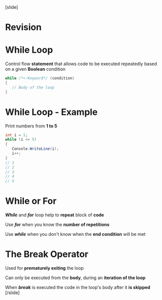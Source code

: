 [slide]
# Revision

# While Loop
Control flow **statement** that allows code to be executed repeatedly based on a given **Boolean** condition

```csharp
while /*<-Keyword*/ (condition)
{
   // Body of the loop
}
```

# While Loop - Example
Print numbers from **1 to 5**

```csharp
int i = 1;
while (i <= 5)
{
   Console.WriteLine(i);
   i++;
}
// 1
// 2
// 3
// 4
// 5
```

# While or For
***While*** and ***for*** loop help to **repeat** block of **code**

Use ***for*** when you know the **number of repetitions**

Use ***while*** when you don't know when the **end condition** will be met

# The Break Operator
Used for **prematurely exiting** the loop

Can only be executed from the **body**, during an **iteration of the loop**

When ***break*** is executed the code in the loop's body after it **is skipped**
[/slide]